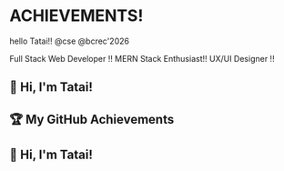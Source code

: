 # ACHIEVEMENTS!
hello Tatai!!
@cse 
@bcrec'2026
<!DOCTYPE html>

Full Stack Web Developer !!
MERN Stack Enthusiast!!
UX/UI Designer !!

## 👋 Hi, I'm Tatai!

## 🏆 My GitHub Achievements

## 👋 Hi, I'm Tatai!




